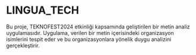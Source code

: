 # LINGUA_TECH
 Bu proje, TEKNOFEST2024 etkinliği kapsamında geliştirilen bir metin analiz uygulamasıdır. Uygulama, verilen bir metin içerisindeki organizasyon isimlerini tespit eder ve bu organizasyonlara yönelik duygu analizini gerçekleştirir.
